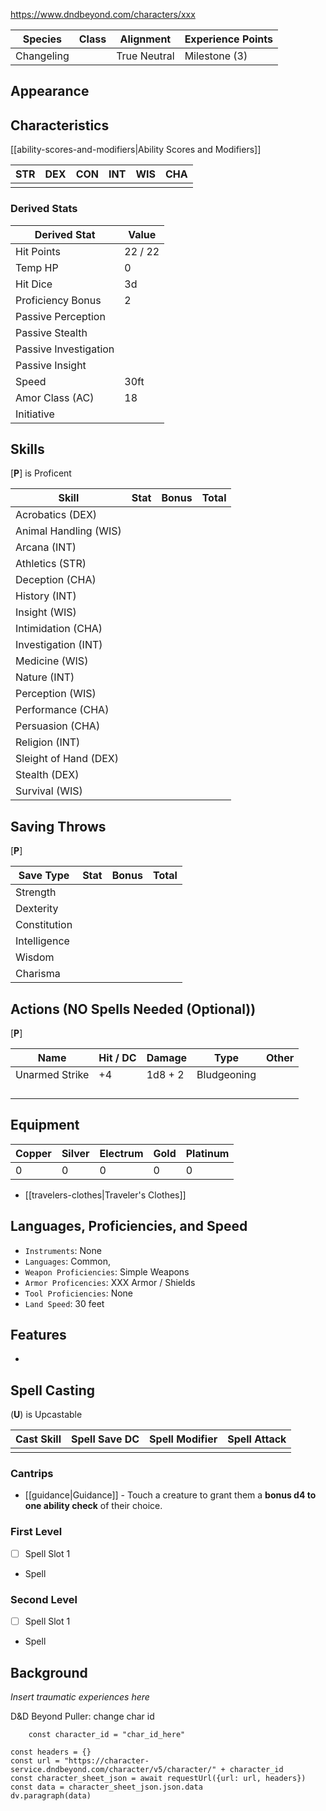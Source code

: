 https://www.dndbeyond.com/characters/xxx

| Species    | Class | Alignment    | Experience Points |
| ---------- | ----- | ------------ | ----------------- |
| Changeling |       | True Neutral | Milestone (3)     |
## Appearance


## Characteristics
[[ability-scores-and-modifiers|Ability Scores and Modifiers]]

| STR | DEX | CON | INT | WIS | CHA |
| --- | --- | --- | --- | --- | --- |
|     |     |     |     |     |     |

### Derived Stats

| Derived Stat          | Value   |
| --------------------- | ------- |
| Hit Points            | 22 / 22 |
| Temp HP               | 0       |
| Hit Dice              | 3d      |
| Proficiency Bonus     | 2       |
| Passive Perception    |         |
| Passive Stealth       |         |
| Passive Investigation |         |
| Passive Insight       |         |
| Speed                 | 30ft    |
| Amor Class (AC)       | 18      |
| Initiative            |         |

## Skills
[**P**] is Proficent

| Skill                 | Stat | Bonus | Total |
| --------------------- | ---- | ----- | ----- |
| Acrobatics (DEX)      |      |       |       |
| Animal Handling (WIS) |      |       |       |
| Arcana (INT)          |      |       |       |
| Athletics (STR)       |      |       |       |
| Deception (CHA)       |      |       |       |
| History (INT)         |      |       |       |
| Insight (WIS)         |      |       |       |
| Intimidation (CHA)    |      |       |       |
| Investigation (INT)   |      |       |       |
| Medicine (WIS)        |      |       |       |
| Nature (INT)          |      |       |       |
| Perception (WIS)      |      |       |       |
| Performance (CHA)     |      |       |       |
| Persuasion (CHA)      |      |       |       |
| Religion (INT)        |      |       |       |
| Sleight of Hand (DEX) |      |       |       |
| Stealth (DEX)         |      |       |       |
| Survival (WIS)        |      |       |       |

## Saving Throws
[**P**]

| Save Type    | Stat | Bonus | Total |
| ------------ | ---- | ----- | ----- |
| Strength     |      |       |       |
| Dexterity    |      |       |       |
| Constitution |      |       |       |
| Intelligence |      |       |       |
| Wisdom       |      |       |       |
| Charisma     |      |       |       |

## Actions (NO Spells Needed (Optional))
[**P**]

| Name           | Hit / DC | Damage  | Type        | Other |
| -------------- | -------- | ------- | ----------- | ----- |
| Unarmed Strike | +4       | 1d8 + 2 | Bludgeoning |       |
|                |          |         |             |       |
|                |          |         |             |       |
|                |          |         |             |       |
|                |          |         |             |       |

## Equipment

| Copper | Silver | Electrum | Gold | Platinum |
| ------ | ------ | -------- | ---- | -------- |
| 0      | 0      | 0        | 0    | 0        |

* [[travelers-clothes|Traveler's Clothes]]

## Languages, Proficiencies, and Speed

* `Instruments`: None
* `Languages`: Common, 
* `Weapon Proficiencies`: Simple Weapons
* `Armor Proficencies`: XXX Armor / Shields
* `Tool Proficiencies`: None
* `Land Speed`: 30 feet

## Features

* 

## Spell Casting
(**U**) is Upcastable

| Cast Skill | Spell Save DC | Spell Modifier | Spell Attack |
| ---------- | ------------- | -------------- | ------------ |
|            |               |                |              |

### Cantrips

* [[guidance|Guidance]] - Touch a creature to grant them a **bonus d4 to one ability check** of their choice.

### First Level

* [ ] Spell Slot 1
* Spell

### Second Level

* [ ] Spell Slot 1
* Spell

## Background

*Insert traumatic experiences here*


D&D Beyond Puller: change char id
```dataviewjs
	const character_id = "char_id_here"

const headers = {}
const url = "https://character-service.dndbeyond.com/character/v5/character/" + character_id
const character_sheet_json = await requestUrl({url: url, headers})
const data = character_sheet_json.json.data
dv.paragraph(data)
```
